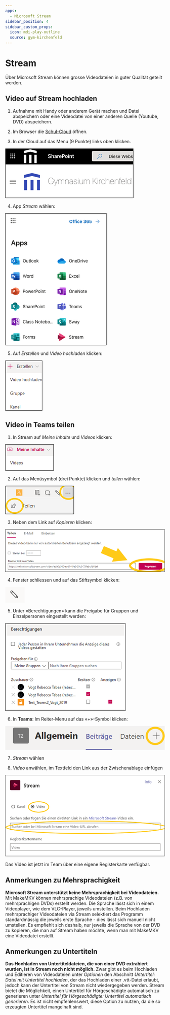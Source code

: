 ```yaml
---
apps:
  - Microsoft Stream
sidebar_position: 4
sidebar_custom_props:
  icon: mdi-play-outline
  source: gym-kirchenfeld
---
```


# Stream



Über Microsoft Stream können grosse Videodateien in guter Qualität geteilt werden.

## Video auf Stream hochladen

1. Aufnahme mit Handy oder anderem Gerät machen und Datei abspeichern oder eine Videodatei von einer anderen Quelle (Youtube, DVD) abspeichern.

2. Im Browser die [Schul-Cloud](https://cloud.gymkirchenfeld.ch) öffnen.

3. In der Cloud auf das Menu (9 Punkte) links oben klicken.

![](./images/stream-01.png)

4. App _Stream_ wählen:

![](./images/stream-02.png)

5. Auf _Erstellen_ und _Video hochladen_ klicken:

![](./images/stream-03.png)

## Video in Teams teilen

1. In Stream auf _Meine Inhalte_ und _Videos_ klicken:

![](./images/stream-04.png)

2. Auf das Menüsymbol (drei Punkte) klicken und _teilen_ wählen:

![](./images/stream-05.png)

3. Neben dem Link auf _Kopieren_ klicken:

![](./images/stream-06.png)

4. Fenster schliessen und auf das Stiftsymbol klicken:

![](./images/stream-07.png)

5. Unter «Berechtigungen» kann die Freigabe für Gruppen und Einzelpersonen eingestellt werden:

![](./images/stream-08.png)

6. In **Teams**: Im Reiter-Menu auf das «+»-Symbol klicken:

![](./images/stream-09.png)

7. _Stream_ wählen

8. _Video_ anwählen, im Textfeld den Link aus der Zwischenablage einfügen

![](./images/stream-10.png)

Das Video ist jetzt im Team über eine eigene Registerkarte verfügbar.

## Anmerkungen zu Mehrsprachigkeit 

**Microsoft Stream unterstützt keine Mehrsprachigkeit bei Videodateien.** Mit MakeMKV können mehrsprachige Videodateien (z.B. von mehrsprachigen DVDs) erstellt werden. Die Sprache lässt sich in einem Videoplayer, wie dem VLC-Player, jeweils umstellen. Beim Hochladen mehrsprachiger Videodateien via Stream selektiert das Programm standardmässig die jeweils erste Sprache - dies lässt sich manuell nicht umstellen. Es empfiehlt sich deshalb, nur jeweils die Sprache von der DVD zu kopieren, die man auf Stream haben möchte, wenn man mit MakeMKV eine Videodatei erstellt.

## Anmerkungen zu Untertiteln

**Das Hochladen von Untertiteldateien, die von einer DVD extrahiert wurden, ist in Stream noch nicht möglich.** Zwar gibt es beim Hochladen und Editieren von Videodateien unter _Optionen_ den Abschnitt _Untertitel: Datei mit Untertitel hochladen_, der das Hochladen einer .vtt-Datei erlaubt, jedoch kann der Untertitel von Stream nicht wiedergegeben werden. Stream bietet die Möglichkeit, einen Untertitel für Hörgeschädigte automatisch zu generieren unter _Untertitel für Hörgeschädigte: Untertitel automatisch generieren_. Es ist nicht empfehlenswert, diese Option zu nutzen, da die so erzeugten Untertitel mangelhaft sind.


